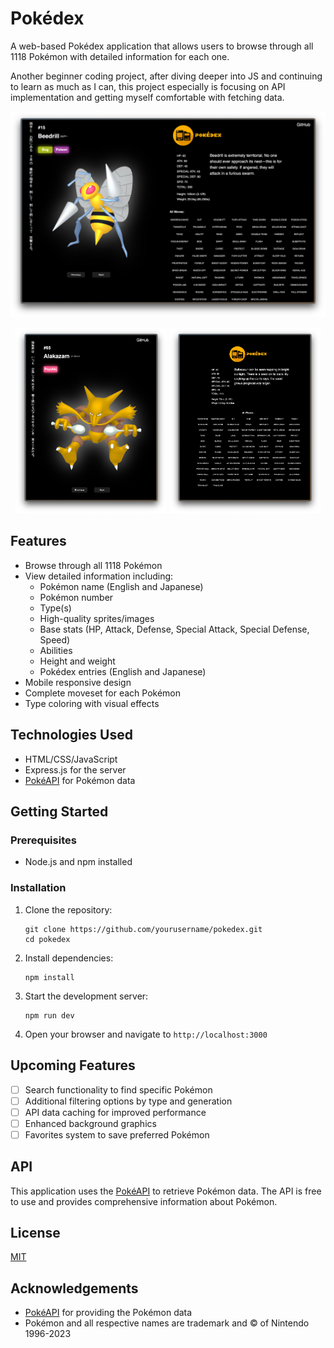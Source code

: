 # Pokédex

A web-based Pokédex application that allows users to browse through all 1118 Pokémon with detailed information for each one.

Another beginner coding project, after diving deeper into JS and continuing to learn as much as I can, this project especially is focusing on API implementation and getting myself comfortable with fetching data.

![Pokédex Preview](img/screenshot1.png)

<div align="center">
  <img src="img/screenshot2.png" width="48%" />
  <img src="img/screenshot3.png" width="48%" />
</div>

## Features

- Browse through all 1118 Pokémon
- View detailed information including:
  - Pokémon name (English and Japanese)
  - Pokémon number
  - Type(s)
  - High-quality sprites/images
  - Base stats (HP, Attack, Defense, Special Attack, Special Defense, Speed)
  - Abilities
  - Height and weight
  - Pokédex entries (English and Japanese)
- Mobile responsive design
- Complete moveset for each Pokémon
- Type coloring with visual effects

## Technologies Used

- HTML/CSS/JavaScript
- Express.js for the server
- [PokéAPI](https://pokeapi.co/) for Pokémon data

## Getting Started

### Prerequisites

- Node.js and npm installed

### Installation

1. Clone the repository:
   ```
   git clone https://github.com/yourusername/pokedex.git
   cd pokedex
   ```

2. Install dependencies:
   ```
   npm install
   ```

3. Start the development server:
   ```
   npm run dev
   ```

4. Open your browser and navigate to `http://localhost:3000`

## Upcoming Features

- [ ] Search functionality to find specific Pokémon
- [ ] Additional filtering options by type and generation
- [ ] API data caching for improved performance
- [ ] Enhanced background graphics
- [ ] Favorites system to save preferred Pokémon

## API

This application uses the [PokéAPI](https://pokeapi.co/) to retrieve Pokémon data. The API is free to use and provides comprehensive information about Pokémon.

## License

[MIT](LICENSE)

## Acknowledgements

- [PokéAPI](https://pokeapi.co/) for providing the Pokémon data
- Pokémon and all respective names are trademark and © of Nintendo 1996-2023 